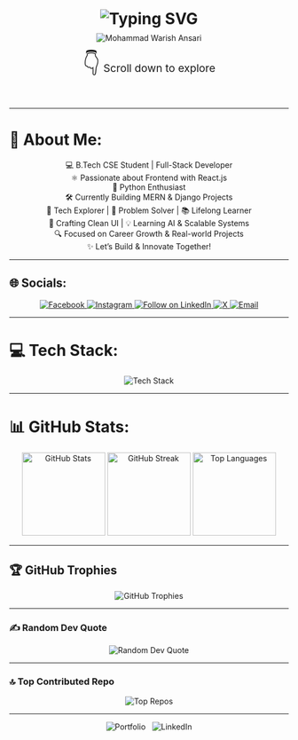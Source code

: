 <!-- Typing animation with cycling lines -->
<h1 align="center" style="margin-top: 10px;">
  <img src="https://readme-typing-svg.demolab.com?font=Fira+Code&weight=700&size=28&pause=1000&color=6C63FF&width=700&lines=B.Tech+CSE+Student;Full-Stack+Developer;React.js+%7C+Python+%7C+Django;Let's+Build+&+Innovate+Together!" alt="Typing SVG" />
</h1>

<!-- Animated glowing big name as an animated SVG badge -->
<p align="center" style="margin-top: -10px; margin-bottom: 20px;">
  <img src="https://readme-typing-svg.demolab.com?font=Fira+Code&weight=900&size=40&pause=1000&color=6C63FF&background=0,0,0,0&width=600&lines=Md+Warish+Ansari" alt="Mohammad Warish Ansari" />
</p>

<p align="center" style="font-size: 1.2rem; margin-top: -10px; margin-bottom: 40px;">
  <span style="font-size: 2.5rem;">👇</span> Scroll down to explore
</p>

---

# 💫 About Me:
<p align="center">
💻 B.Tech CSE Student | Full-Stack Developer<br/>
⚛️ Passionate about Frontend with React.js <br/>
🐍 Python Enthusiast<br/>
🛠️ Currently Building MERN & Django Projects<br/>
🚀 Tech Explorer | 🎯 Problem Solver | 📚 Lifelong Learner<br/>
🎨 Crafting Clean UI | 💡 Learning AI & Scalable Systems<br/>
🔍 Focused on Career Growth & Real-world Projects<br/>
✨ Let’s Build & Innovate Together!
</p>

---

## 🌐 Socials:
<p align="center">
  <a href="https://facebook.com/profile.php?id=100074841669595" target="_blank" rel="noreferrer">
    <img src="https://img.shields.io/badge/Facebook-%231877F2.svg?logo=Facebook&logoColor=white&style=for-the-badge" alt="Facebook"/>
  </a>
  <a href="https://www.instagram.com/mohammadwarish2024/" target="_blank" rel="noreferrer">
    <img src="https://img.shields.io/badge/Instagram-%23E4405F.svg?logo=Instagram&logoColor=white&style=for-the-badge" alt="Instagram"/>
  </a>

  <!-- LinkedIn Follow button -->
  <a href="https://www.linkedin.com/comm/mynetwork/discovery-see-all?usecase=PEOPLE_FOLLOWS&followMember=md-warish-ansari-46b1ab258" target="_blank" rel="noreferrer">
    <img src="https://img.shields.io/badge/LinkedIn-Follow-blue?logo=linkedin&logoColor=white&style=for-the-badge" alt="Follow on LinkedIn" />
  </a>

  <a href="https://x.com/mdwarish888" target="_blank" rel="noreferrer">
    <img src="https://img.shields.io/badge/X-black.svg?logo=X&logoColor=white&style=for-the-badge" alt="X"/>
  </a>
  <a href="mailto:warishansari018@gmail.com" target="_blank" rel="noreferrer">
    <img src="https://img.shields.io/badge/Email-D14836?logo=gmail&logoColor=white&style=for-the-badge" alt="Email"/>
  </a>
</p>

---

# 💻 Tech Stack:
<p align="center">
  <img src="https://skillicons.dev/icons?i=cpp,css,java,html,js,python,ts,aws,django,express,next,vite,vue,firebase,mongodb,mysql,sqlite,figma,git,github,,npm,node" alt="Tech Stack" />
</p>

---

# 📊 GitHub Stats:
<p align="center">
  <img src="https://github-readme-stats.vercel.app/api?username=mdwarish7867&theme=dark&hide_border=false&include_all_commits=false&count_private=false" alt="GitHub Stats" height="150" />
  <img src="https://nirzak-streak-stats.vercel.app/?user=mdwarish7867&theme=dark&hide_border=false" alt="GitHub Streak" height="150" />
  <img src="https://github-readme-stats.vercel.app/api/top-langs/?username=mdwarish7867&theme=dark&hide_border=false&include_all_commits=false&count_private=false&layout=compact" alt="Top Languages" height="150" />
</p>

---

## 🏆 GitHub Trophies
<p align="center">
  <img src="https://github-profile-trophy.vercel.app/?username=mdwarish7867&theme=merko&no-frame=false&no-bg=true&margin-w=4" alt="GitHub Trophies" />
</p>

---

### ✍️ Random Dev Quote
<p align="center">
  <img src="https://quotes-github-readme.vercel.app/api?type=horizontal&theme=radical" alt="Random Dev Quote" />
</p>

---

### 🔝 Top Contributed Repo
<p align="center">
  <img src="https://github-contributor-stats.vercel.app/api?username=mdwarish7867&limit=5&theme=dark&combine_all_yearly_contributions=true" alt="Top Repos" />
</p>

---

<!-- Let's Connect Buttons -->
<p align="center">
  <a href="https://portfolio-m9f0.onrender.com/" target="_blank" rel="noreferrer" style="text-decoration:none;">
    <img src="https://img.shields.io/badge/Portfolio-Visit-blueviolet?style=for-the-badge&logo=vercel" alt="Portfolio" />
  </a>
  &nbsp;
  <a href="[https://www.linkedin.com/comm/mynetwork/discovery-see-all?usecase=PEOPLE_FOLLOWS&followMember=md-warish-ansari-46b1ab258](https://www.linkedin.com/in/md-warish-ansari-46b1ab258/)" target="_blank" rel="noreferrer" style="text-decoration:none;">
    <img src="https://img.shields.io/badge/LinkedIn-Connect-blue?style=for-the-badge&logo=linkedin" alt="LinkedIn" />
  </a>
</p>
